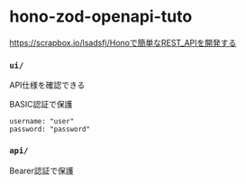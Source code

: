 # hono-zod-openapi-tuto

https://scrapbox.io/lsadsfj/Honoで簡単なREST_APIを開発する

### `ui/`

API仕様を確認できる

BASIC認証で保護

```
username: "user"
password: "password"
```

### `api/`

Bearer認証で保護

